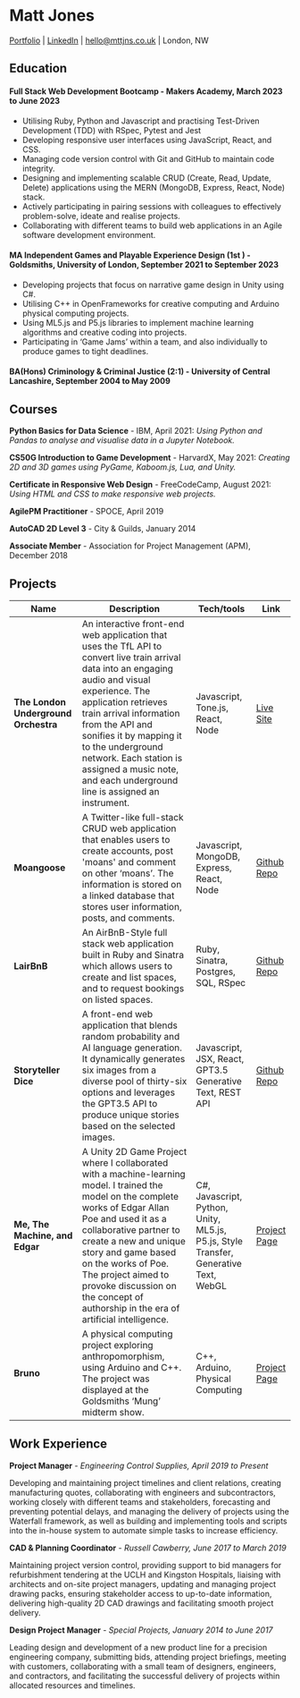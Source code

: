# Matt Jones

[Portfolio](https://mttjns.co.uk/) |
[LinkedIn](https://www.linkedin.com/in/mattjosephjones) |
[hello@mttjns.co.uk](mailto:hello@mttjns.co.uk) |
London, NW

## Education

#### **Full Stack Web Development Bootcamp - Makers Academy, March 2023 to June 2023**

- Utilising Ruby, Python and Javascript and practising Test-Driven Development (TDD) with RSpec, Pytest and Jest
- Developing responsive user interfaces using JavaScript, React, and CSS.
- Managing code version control with Git and GitHub to maintain code integrity.
- Designing and implementing scalable CRUD (Create, Read, Update, Delete) applications using the MERN (MongoDB, Express, React, Node) stack.
- Actively participating in pairing sessions with colleagues to effectively problem-solve, ideate and realise projects.
- Collaborating with different teams to build web applications in an Agile software development environment.

#### **MA Independent Games and Playable Experience Design (1st ) - Goldsmiths, University of London, September 2021 to September 2023**

- Developing projects that focus on narrative game design in Unity using C#.
- Utilising C++ in OpenFrameworks for creative computing and Arduino physical computing projects.
- Using ML5.js and P5.js libraries to implement machine learning algorithms and creative coding into projects.
- Participating in ‘Game Jams’ within a team, and also individually to produce games to tight deadlines.

#### **BA(Hons) Criminology & Criminal Justice (2:1) - University of Central Lancashire, September 2004 to May 2009**

## Courses

**Python Basics for Data Science** - IBM, April 2021: _Using Python and Pandas to analyse and visualise data in a Jupyter Notebook._

**CS50G Introduction to Game Development** - HarvardX, May 2021: _Creating 2D and 3D games using PyGame, Kaboom.js, Lua, and Unity._

**Certificate in Responsive Web Design** - FreeCodeCamp, August 2021:  _Using HTML and CSS to make responsive web projects._

**AgilePM Practitioner** - SPOCE, April 2019

**AutoCAD 2D Level 3** - City & Guilds, January 2014

**Associate Member** - Association for Project Management (APM), December 2018

## Projects

| Name                         | Description       | Tech/tools        | Link |
| ---------------------------- | ----------------- | ----------------- | ----- |
| **The London Underground Orchestra** | An interactive front-end web application that uses the TfL API to convert live train arrival data into an engaging audio and visual experience. The application retrieves train arrival information from the API and sonifies it by mapping it to the underground network. Each station is assigned a music note, and each underground line is assigned an instrument. | Javascript, Tone.js, React, Node | [Live Site](https://lupo.onrender.com/) |   
| **Moangoose** | A Twitter-like full-stack CRUD web application that enables users to create accounts, post 'moans' and comment on other ‘moans’. The information is stored on a linked database that stores user information, posts, and comments. | Javascript, MongoDB, Express, React, Node | [Github Repo](https://github.com/Matt-J-Jones/moangoose-MERN) |
| **LairBnB** | An AirBnB-Style full stack web application built in Ruby and Sinatra which allows users to create and list spaces, and to request bookings on listed spaces. | Ruby, Sinatra, Postgres,  SQL, RSpec | [Github Repo](https://github.com/pablisch/lair-bnb) |
|**Storyteller Dice**| A front-end web application that blends random probability and AI language generation. It dynamically generates six images from a diverse pool of thirty-six options and leverages the GPT3.5 API to produce unique stories based on the selected images. | Javascript, JSX, React, GPT3.5 Generative Text, REST API | [Github Repo](https://github.com/Matt-J-Jones/story-dice) |
| **Me, The Machine, and Edgar** | A Unity 2D Game Project where I collaborated with a machine-learning model. I trained the model on the complete works of Edgar Allan Poe and used it as a collaborative partner to create a new and unique story and game based on the works of Poe. The project aimed to provoke discussion on the concept of authorship in the era of artificial intelligence. | C#, Javascript, Python, Unity, ML5.js, P5.js, Style Transfer, Generative Text, WebGL | [Project Page](https://mttjns.co.uk/Me-The-Machine-and-Edgar) |
| **Bruno** | A physical computing project exploring anthropomorphism, using Arduino and C++. The project was displayed at the Goldsmiths ‘Mung’ midterm show. | C++, Arduino, Physical Computing | [Project Page](https://mttjns.co.uk/Bruno) |

## Work Experience

**Project Manager** - _Engineering Control Supplies,  April 2019 to Present_

Developing and maintaining project timelines and client relations, creating manufacturing quotes, collaborating with engineers and subcontractors, working closely with different teams and stakeholders, forecasting and preventing potential delays, and managing the delivery of projects using the Waterfall framework, as well as building and implementing tools and scripts into the in-house system to automate simple tasks to increase efficiency.

**CAD & Planning Coordinator** - _Russell Cawberry, June 2017 to March 2019_

Maintaining project version control, providing support to bid managers for refurbishment tendering at the UCLH and Kingston Hospitals, liaising with architects and on-site project managers, updating and managing project drawing packs, ensuring stakeholder access to up-to-date information, delivering high-quality 2D CAD drawings and facilitating smooth project delivery.

**Design Project Manager** - _Special Projects, January 2014 to June 2017_

Leading design and development of a new product line for a precision engineering company, submitting bids, attending project briefings, meeting with customers, collaborating with a small team of designers, engineers, and contractors, and facilitating the successful delivery of projects within allocated resources and timelines.
